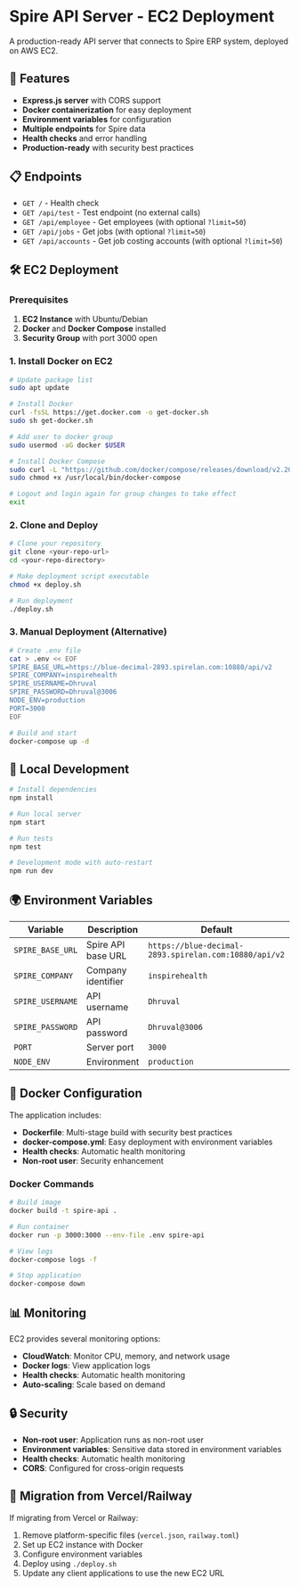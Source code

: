 # Spire API Server - EC2 Deployment

A production-ready API server that connects to Spire ERP system, deployed on AWS EC2.

## 🚀 Features

- **Express.js server** with CORS support
- **Docker containerization** for easy deployment
- **Environment variables** for configuration
- **Multiple endpoints** for Spire data
- **Health checks** and error handling
- **Production-ready** with security best practices

## 📋 Endpoints

- `GET /` - Health check
- `GET /api/test` - Test endpoint (no external calls)
- `GET /api/employee` - Get employees (with optional `?limit=50`)
- `GET /api/jobs` - Get jobs (with optional `?limit=50`)
- `GET /api/accounts` - Get job costing accounts (with optional `?limit=50`)

## 🛠️ EC2 Deployment

### Prerequisites

1. **EC2 Instance** with Ubuntu/Debian
2. **Docker** and **Docker Compose** installed
3. **Security Group** with port 3000 open

### 1. Install Docker on EC2

```bash
# Update package list
sudo apt update

# Install Docker
curl -fsSL https://get.docker.com -o get-docker.sh
sudo sh get-docker.sh

# Add user to docker group
sudo usermod -aG docker $USER

# Install Docker Compose
sudo curl -L "https://github.com/docker/compose/releases/download/v2.20.0/docker-compose-$(uname -s)-$(uname -m)" -o /usr/local/bin/docker-compose
sudo chmod +x /usr/local/bin/docker-compose

# Logout and login again for group changes to take effect
exit
```

### 2. Clone and Deploy

```bash
# Clone your repository
git clone <your-repo-url>
cd <your-repo-directory>

# Make deployment script executable
chmod +x deploy.sh

# Run deployment
./deploy.sh
```

### 3. Manual Deployment (Alternative)

```bash
# Create .env file
cat > .env << EOF
SPIRE_BASE_URL=https://blue-decimal-2893.spirelan.com:10880/api/v2
SPIRE_COMPANY=inspirehealth
SPIRE_USERNAME=Dhruval
SPIRE_PASSWORD=Dhruval@3006
NODE_ENV=production
PORT=3000
EOF

# Build and start
docker-compose up -d
```

## 🔧 Local Development

```bash
# Install dependencies
npm install

# Run local server
npm start

# Run tests
npm test

# Development mode with auto-restart
npm run dev
```

## 🌍 Environment Variables

| Variable | Description | Default |
|----------|-------------|---------|
| `SPIRE_BASE_URL` | Spire API base URL | `https://blue-decimal-2893.spirelan.com:10880/api/v2` |
| `SPIRE_COMPANY` | Company identifier | `inspirehealth` |
| `SPIRE_USERNAME` | API username | `Dhruval` |
| `SPIRE_PASSWORD` | API password | `Dhruval@3006` |
| `PORT` | Server port | `3000` |
| `NODE_ENV` | Environment | `production` |

## 🐳 Docker Configuration

The application includes:

- **Dockerfile**: Multi-stage build with security best practices
- **docker-compose.yml**: Easy deployment with environment variables
- **Health checks**: Automatic health monitoring
- **Non-root user**: Security enhancement

### Docker Commands

```bash
# Build image
docker build -t spire-api .

# Run container
docker run -p 3000:3000 --env-file .env spire-api

# View logs
docker-compose logs -f

# Stop application
docker-compose down
```

## 📊 Monitoring

EC2 provides several monitoring options:

- **CloudWatch**: Monitor CPU, memory, and network usage
- **Docker logs**: View application logs
- **Health checks**: Automatic health monitoring
- **Auto-scaling**: Scale based on demand

## 🔒 Security

- **Non-root user**: Application runs as non-root user
- **Environment variables**: Sensitive data stored in environment variables
- **Health checks**: Automatic health monitoring
- **CORS**: Configured for cross-origin requests

## 🔄 Migration from Vercel/Railway

If migrating from Vercel or Railway:
1. Remove platform-specific files (`vercel.json`, `railway.toml`)
2. Set up EC2 instance with Docker
3. Configure environment variables
4. Deploy using `./deploy.sh`
5. Update any client applications to use the new EC2 URL

